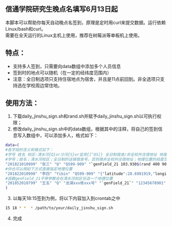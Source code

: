 ## 信通学院研究生晚点名填写6月13日起

本脚本可以帮助你每天自动晚点名签到，原理是定时用curl来提交数据。运行依赖Linux/bash和curl。<br>
需要在全天运行的Linux主机上使用，推荐在树莓派等单板机上使用。

## 特点：
* 支持多人签到，只需要向data数组中添加多个人员信息
* 签到时的地点可以随机（在一定的经纬度范围内）
* 注意：全日制选项只支持住宿地点为宿舍，并且是11点前回到。非全选项只支持选在学校周边常住地。

## 使用方法：
1. 下载daily_jinshu_sign.sh和rand.sh并赋予daily_jinshu_sign.sh以可执行权限；
2. 修改daily_jinshu_sign.sh中的data数组，根据其中的注释，将自己的签到信息写入数组中，可以添加多人，格式如下：
```Bash
data=(
#各字段的含义和格式如下：
#学号 姓名 校区:清水河{Q}or沙河{S}or宜宾{[^QS]} 全日制宿舍/非全校外住宿地址 地理位置 手机号
#学号；姓名；清水河校区；全日制的话填宿舍号，否则填非全校外住宿地址；地理位置的经度范围是103.930400~103.930900，维度范围是30.75285~30.752311
"201821010999" "张三" "Q" "QS99-909" "`genField_21 103.930$(rand 400 900),30.752$(rand 85 311)`" "12345678901"
#你也可以用如下方式直接指定地理位置
"201822010998" "李四" "Yibin" "QS99-909" "{"latitude":28.6981919,"longitude":104.549108,"address":"四川省宜宾市叙州区柏溪街道南兴大道29号宜宾市叙州区中医医院"}" "12345678901"
#函数genField_21不带参数会在清水河校区任选一个地理位置
"201852010799" "王五" "Q" "龙湖xxx栋xxx号" "`genField_21`" "12345678901"
)
```
3. 以每天18:15签到为例，将以下内容加入到crontab之中
```Bash
15 18 * *  * /path/to/your/daily_jinshu_sign.sh
```
4. 完成
